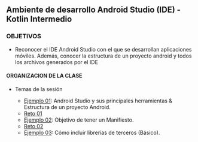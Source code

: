## Ambiente de desarrollo Android Studio (IDE) - Kotlin Intermedio

### OBJETIVOS 

- Reconocer el IDE Android Studio con el que se desarrollan aplicaciones móviles. Además,  conocer la estructura de un proyecto android y todos los archivos generados por el IDE

#### ORGANIZACION DE LA CLASE 

- Temas de la sesión

	- [Ejemplo 01](Ejemplo-01): Android Studio y sus principales herramientas & Estructura de un proyecto Android.
	- [Reto 01](Reto-01)
	- [Ejemplo 02](Ejemplo-02): Objetivo de tener un Manifiesto.
	- [Reto 02](Reto-02)
	- [Ejemplo 03](Ejemplo-03): Cómo incluir librerías de terceros (Básico).

